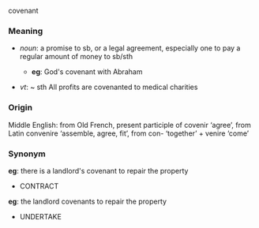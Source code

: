 covenant
### Meaning
+ _noun_: a promise to sb, or a legal agreement, especially one to pay a regular amount of money to sb/sth
	+ __eg__: God's covenant with Abraham

+ _vt_: ~ sth All profits are covenanted to medical charities

### Origin

Middle English: from Old French, present participle of covenir ‘agree’, from Latin convenire ‘assemble, agree, fit’, from con- ‘together’ + venire ‘come’

### Synonym

__eg__: there is a landlord's covenant to repair the property

+ CONTRACT

__eg__: the landlord covenants to repair the property

+ UNDERTAKE


